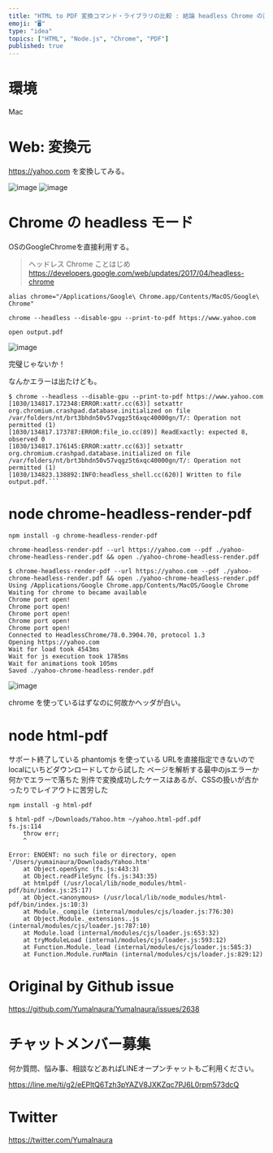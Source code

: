 ```yaml
---
title: "HTML to PDF 変換コマンド・ライブラリの比較 : 結論 headless Chrome の直接利用が最強では？ ( #HTML #"
emoji: "🖥"
type: "idea"
topics: ["HTML", "Node.js", "Chrome", "PDF"]
published: true
---
```


# 環境

Mac

# Web: 変換元

https://yahoo.com を変換してみる。

![image](https://user-images.githubusercontent.com/13635059/67829773-b45a0d00-fb1b-11e9-865d-fd8489154d08.png)
![image](https://user-images.githubusercontent.com/13635059/67829777-bae88480-fb1b-11e9-925a-e14091f63c30.png)


# Chrome の headless モード

OSのGoogleChromeを直接利用する。

>ヘッドレス Chrome ことはじめ
https://developers.google.com/web/updates/2017/04/headless-chrome

```
alias chrome="/Applications/Google\ Chrome.app/Contents/MacOS/Google\ Chrome"

chrome --headless --disable-gpu --print-to-pdf https://www.yahoo.com

open output.pdf
```

![image](https://user-images.githubusercontent.com/13635059/67829737-92608a80-fb1b-11e9-8794-fb68c808b0d1.png)

完璧じゃないか！

なんかエラーは出たけども。

```
$ chrome --headless --disable-gpu --print-to-pdf https://www.yahoo.com
[1030/134817.172348:ERROR:xattr.cc(63)] setxattr org.chromium.crashpad.database.initialized on file /var/folders/nt/brt3bhdn50v57vqgz5t6xqc40000gn/T/: Operation not permitted (1)
[1030/134817.173787:ERROR:file_io.cc(89)] ReadExactly: expected 8, observed 0
[1030/134817.176145:ERROR:xattr.cc(63)] setxattr org.chromium.crashpad.database.initialized on file /var/folders/nt/brt3bhdn50v57vqgz5t6xqc40000gn/T/: Operation not permitted (1)
[1030/134823.138892:INFO:headless_shell.cc(620)] Written to file output.pdf.```
```

# node chrome-headless-render-pdf

```
npm install -g chrome-headless-render-pdf
```

```
chrome-headless-render-pdf --url https://yahoo.com --pdf ./yahoo-chrome-headless-render.pdf && open ./yahoo-chrome-headless-render.pdf
```

```
$ chrome-headless-render-pdf --url https://yahoo.com --pdf ./yahoo-chrome-headless-render.pdf && open ./yahoo-chrome-headless-render.pdf
Using /Applications/Google Chrome.app/Contents/MacOS/Google Chrome
Waiting for chrome to became available
Chrome port open!
Chrome port open!
Chrome port open!
Chrome port open!
Chrome port open!
Connected to HeadlessChrome/78.0.3904.70, protocol 1.3
Opening https://yahoo.com
Wait for load took 4543ms
Wait for js execution took 1785ms
Wait for animations took 105ms
Saved ./yahoo-chrome-headless-render.pdf
```

![image](https://user-images.githubusercontent.com/13635059/67829987-698cc500-fb1c-11e9-885a-ec9a200bd2ab.png)

chrome を使っているはずなのに何故かヘッダが白い。

# node html-pdf

サポート終了している phantomjs を使っている
URLを直接指定できないのでlocalにいちどダウンロードしてから試した
ページを解析する最中のjsエラーか何かでエラーで落ちた
別件で変換成功したケースはあるが、CSSの扱いが古かったりでレイアウトに苦労した

```
npm install -g html-pdf
```

```
$ html-pdf ~/Downloads/Yahoo.htm ~/yahoo.html-pdf.pdf
fs.js:114
    throw err;
    ^

Error: ENOENT: no such file or directory, open '/Users/yumainaura/Downloads/Yahoo.htm'
    at Object.openSync (fs.js:443:3)
    at Object.readFileSync (fs.js:343:35)
    at htmlpdf (/usr/local/lib/node_modules/html-pdf/bin/index.js:25:17)
    at Object.<anonymous> (/usr/local/lib/node_modules/html-pdf/bin/index.js:10:3)
    at Module._compile (internal/modules/cjs/loader.js:776:30)
    at Object.Module._extensions..js (internal/modules/cjs/loader.js:787:10)
    at Module.load (internal/modules/cjs/loader.js:653:32)
    at tryModuleLoad (internal/modules/cjs/loader.js:593:12)
    at Function.Module._load (internal/modules/cjs/loader.js:585:3)
    at Function.Module.runMain (internal/modules/cjs/loader.js:829:12)
```

# Original by Github issue

https://github.com/YumaInaura/YumaInaura/issues/2638








<!-- Update From Qiita API -->

# チャットメンバー募集


何か質問、悩み事、相談などあればLINEオープンチャットもご利用ください。

https://line.me/ti/g2/eEPltQ6Tzh3pYAZV8JXKZqc7PJ6L0rpm573dcQ





# Twitter


https://twitter.com/YumaInaura


<!-- Update From Qiita API -->


